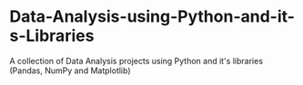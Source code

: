 # Data-Analysis-using-Python-and-it-s-Libraries
A collection of Data Analysis projects using Python and it's libraries (Pandas, NumPy and Matplotlib)
